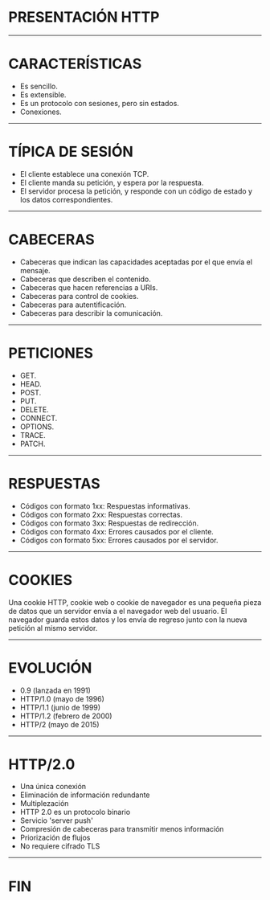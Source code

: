 # PRESENTACIÓN HTTP

---

# CARACTERÍSTICAS

- Es sencillo.
- Es extensible.
- Es un protocolo con sesiones, pero sin estados.
- Conexiones.

---

# TÍPICA DE SESIÓN

- El cliente establece una conexión TCP.
- El cliente manda su petición, y espera por la respuesta.
- El servidor procesa la petición, y responde con un código de estado y los datos correspondientes.

---

# CABECERAS

- Cabeceras que indican las capacidades aceptadas por el que envía el mensaje.
- Cabeceras que describen el contenido.
- Cabeceras que hacen referencias a URIs.
- Cabeceras para control de cookies.
- Cabeceras para autentificación.
- Cabeceras para describir la comunicación.

---

# PETICIONES

- GET.
- HEAD.
- POST.
- PUT.
- DELETE.
- CONNECT.
- OPTIONS.
- TRACE.
- PATCH.

---

# RESPUESTAS

- Códigos con formato 1xx: Respuestas informativas.
- Códigos con formato 2xx: Respuestas correctas.
- Códigos con formato 3xx: Respuestas de redirección.
- Códigos con formato 4xx: Errores causados por el cliente.
- Códigos con formato 5xx: Errores causados por el servidor.

---

# COOKIES

Una cookie HTTP, cookie web o cookie de navegador es una pequeña pieza de datos que un servidor envía a el navegador web del usuario. El navegador guarda estos datos y los envía de regreso junto con la nueva petición al mismo servidor.

---

# EVOLUCIÓN

- 0.9 (lanzada en 1991)    
- HTTP/1.0 (mayo de 1996)  
- HTTP/1.1 (junio de 1999)    
- HTTP/1.2 (febrero de 2000)    
- HTTP/2 (mayo de 2015)

---

# HTTP/2.0

- Una única conexión
- Eliminación de información redundante
- Multiplezación
- HTTP 2.0 es un protocolo binario
- Servicio 'server push'
- Compresión de cabeceras para transmitir menos información
- Priorización de flujos
- No requiere cifrado TLS

---

# FIN
